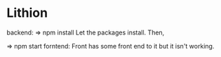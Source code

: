 # Lithion
backend:
=> npm install
Let the packages install. Then,

=> npm start
forntend:
Front has some front end to it but it isn't working.
